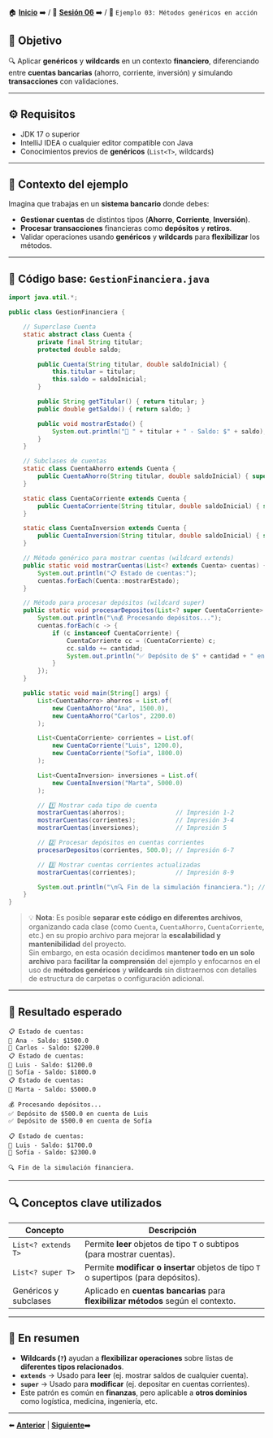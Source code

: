 🏠 [**Inicio**](../../Readme.md) ➡️ / 📖 [**Sesión 06**](../Readme.md) ➡️ / 📝 `Ejemplo 03: Métodos genéricos en acción`

## 🎯 Objetivo

🔍 Aplicar **genéricos** y **wildcards** en un contexto **financiero**, diferenciando entre **cuentas bancarias** (ahorro, corriente, inversión) y simulando **transacciones** con validaciones.

---

## ⚙️ Requisitos

- JDK 17 o superior  
- IntelliJ IDEA o cualquier editor compatible con Java  
- Conocimientos previos de **genéricos** (`List<T>`, wildcards)

---

## 🧠 Contexto del ejemplo

Imagina que trabajas en un **sistema bancario** donde debes:

- **Gestionar cuentas** de distintos tipos (**Ahorro**, **Corriente**, **Inversión**).  
- **Procesar transacciones** financieras como **depósitos** y **retiros**.  
- Validar operaciones usando **genéricos** y **wildcards** para **flexibilizar** los métodos.

---

## 📄 Código base: `GestionFinanciera.java`

```java
import java.util.*;

public class GestionFinanciera {

    // Superclase Cuenta
    static abstract class Cuenta {
        private final String titular;
        protected double saldo;

        public Cuenta(String titular, double saldoInicial) {
            this.titular = titular;
            this.saldo = saldoInicial;
        }

        public String getTitular() { return titular; }
        public double getSaldo() { return saldo; }

        public void mostrarEstado() {
            System.out.println("👤 " + titular + " - Saldo: $" + saldo);
        }
    }

    // Subclases de cuentas
    static class CuentaAhorro extends Cuenta {
        public CuentaAhorro(String titular, double saldoInicial) { super(titular, saldoInicial); }
    }

    static class CuentaCorriente extends Cuenta {
        public CuentaCorriente(String titular, double saldoInicial) { super(titular, saldoInicial); }
    }

    static class CuentaInversion extends Cuenta {
        public CuentaInversion(String titular, double saldoInicial) { super(titular, saldoInicial); }
    }

    // Método genérico para mostrar cuentas (wildcard extends)
    public static void mostrarCuentas(List<? extends Cuenta> cuentas) {
        System.out.println("📋 Estado de cuentas:");
        cuentas.forEach(Cuenta::mostrarEstado);
    }

    // Método para procesar depósitos (wildcard super)
    public static void procesarDepositos(List<? super CuentaCorriente> cuentas, double cantidad) {
        System.out.println("\n💰 Procesando depósitos...");
        cuentas.forEach(c -> {
            if (c instanceof CuentaCorriente) {
                CuentaCorriente cc = (CuentaCorriente) c;
                cc.saldo += cantidad;
                System.out.println("✅ Depósito de $" + cantidad + " en cuenta de " + cc.getTitular());
            }
        });
    }

    public static void main(String[] args) {
        List<CuentaAhorro> ahorros = List.of(
            new CuentaAhorro("Ana", 1500.0),
            new CuentaAhorro("Carlos", 2200.0)
        );

        List<CuentaCorriente> corrientes = List.of(
            new CuentaCorriente("Luis", 1200.0),
            new CuentaCorriente("Sofía", 1800.0)
        );

        List<CuentaInversion> inversiones = List.of(
            new CuentaInversion("Marta", 5000.0)
        );

        // 1️⃣ Mostrar cada tipo de cuenta
        mostrarCuentas(ahorros);              // Impresión 1-2
        mostrarCuentas(corrientes);           // Impresión 3-4
        mostrarCuentas(inversiones);          // Impresión 5

        // 2️⃣ Procesar depósitos en cuentas corrientes
        procesarDepositos(corrientes, 500.0); // Impresión 6-7

        // 3️⃣ Mostrar cuentas corrientes actualizadas
        mostrarCuentas(corrientes);           // Impresión 8-9

        System.out.println("\n🔍 Fin de la simulación financiera."); // Impresión 10
    }
}
```

> 💡 **Nota**: Es posible **separar este código en diferentes archivos**, organizando cada clase (como `Cuenta`, `CuentaAhorro`, `CuentaCorriente`, etc.) en su propio archivo para mejorar la **escalabilidad y mantenibilidad** del proyecto.  
> Sin embargo, en esta ocasión decidimos **mantener todo en un solo archivo** para **facilitar la comprensión** del ejemplo y enfocarnos en el uso de **métodos genéricos** y **wildcards** sin distraernos con detalles de estructura de carpetas o configuración adicional.  

---

## 🧪 Resultado esperado

```
📋 Estado de cuentas:
👤 Ana - Saldo: $1500.0
👤 Carlos - Saldo: $2200.0
📋 Estado de cuentas:
👤 Luis - Saldo: $1200.0
👤 Sofía - Saldo: $1800.0
📋 Estado de cuentas:
👤 Marta - Saldo: $5000.0

💰 Procesando depósitos...
✅ Depósito de $500.0 en cuenta de Luis
✅ Depósito de $500.0 en cuenta de Sofía

📋 Estado de cuentas:
👤 Luis - Saldo: $1700.0
👤 Sofía - Saldo: $2300.0

🔍 Fin de la simulación financiera.
```

---

## 🔍 Conceptos clave utilizados

| Concepto          | Descripción |
|-------------------|-------------|
| `List<? extends T>` | Permite **leer** objetos de tipo `T` o subtipos (para mostrar cuentas). |
| `List<? super T>`   | Permite **modificar o insertar** objetos de tipo `T` o supertipos (para depósitos). |
| Genéricos y subclases | Aplicado en **cuentas bancarias** para **flexibilizar métodos** según el contexto. |

---

## 📝 En resumen

- **Wildcards (`?`)** ayudan a **flexibilizar operaciones** sobre listas de **diferentes tipos relacionados**.
- **`extends`** → Usado para **leer** (ej. mostrar saldos de cualquier cuenta).
- **`super`** → Usado para **modificar** (ej. depositar en cuentas corrientes).
- Este patrón es común en **finanzas**, pero aplicable a **otros dominios** como logística, medicina, ingeniería, etc.


---

⬅️ [**Anterior**](../Reto-02/Readme.md) | [**Siguiente**](../../Sesion-07/Readme.md)➡️  